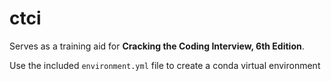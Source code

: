 # ctci

Serves as a training aid for **Cracking the Coding Interview, 6th Edition**.

Use the included ```environment.yml``` file to create a conda virtual environment